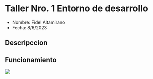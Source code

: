 # Taller Nro. 1 Entorno de desarrollo

- Nombre: Fidel Altamirano
- Fecha: 8/6/2023

## Descripccion 

## Funcionamiento 

![][def]

[def]: img/Encebollado.jpg